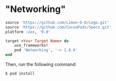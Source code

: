 # "Networking"

```ruby
source 'https://github.com/Limon-O-O/Lego.git'
source 'https://github.com/CocoaPods/Specs.git'
platform :ios, '9.0'

target <Your Target Name> do
	use_frameworks!
    pod 'Networking', '~> 1.0.0'
end
```

Then, run the following command:

```bash
$ pod install
```
